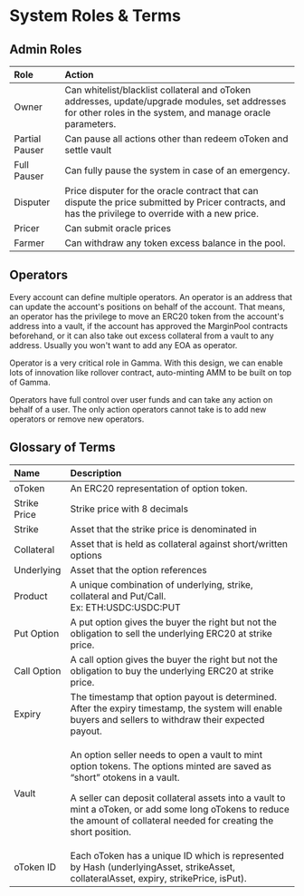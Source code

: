 # System Roles & Terms

## Admin Roles 

| **Role** | **Action** |
| :--- | :--- |
| Owner | Can whitelist/blacklist collateral and oToken addresses, update/upgrade modules, set addresses for other roles in the system, and manage oracle parameters. |
| Partial Pauser | Can pause all actions other than redeem oToken and settle vault  |
| Full Pauser | Can fully pause the system in case of an emergency.  |
| Disputer | Price disputer for the oracle contract that can dispute the price submitted by Pricer contracts, and has the privilege to override with a new price. |
| Pricer | Can submit oracle prices  |
| Farmer | Can withdraw any token excess balance in the pool. |

## Operators

Every account can define multiple operators. An operator is an address that can update the account's positions on behalf of the account. That means, an operator has the privilege to move an ERC20 token from the account's address into a vault, if the account has approved the MarginPool contracts beforehand, or it can also take out excess collateral from a vault to any address. Usually you won't want to add any EOA as operator.

Operator is a very critical role in Gamma. With this design, we can enable lots of innovation like rollover contract, auto-minting AMM to be built on top of Gamma.

Operators have full control over user funds and can take any action on behalf of a user. The only action operators cannot take is to add new operators or remove new operators.

## Glossary of Terms

<table>
  <thead>
    <tr>
      <th style="text-align:left"><b>Name</b>
      </th>
      <th style="text-align:left"><b>Description</b>
      </th>
    </tr>
  </thead>
  <tbody>
    <tr>
      <td style="text-align:left">oToken</td>
      <td style="text-align:left">An ERC20 representation of option token.</td>
    </tr>
    <tr>
      <td style="text-align:left">Strike Price</td>
      <td style="text-align:left">Strike price with 8 decimals</td>
    </tr>
    <tr>
      <td style="text-align:left">Strike</td>
      <td style="text-align:left">Asset that the strike price is denominated in</td>
    </tr>
    <tr>
      <td style="text-align:left">Collateral</td>
      <td style="text-align:left">Asset that is held as collateral against short/written options</td>
    </tr>
    <tr>
      <td style="text-align:left">Underlying</td>
      <td style="text-align:left">Asset that the option references</td>
    </tr>
    <tr>
      <td style="text-align:left">Product</td>
      <td style="text-align:left">A unique combination of underlying, strike, collateral and Put/Call.
        <br
        />Ex: ETH:USDC:USDC:PUT</td>
    </tr>
    <tr>
      <td style="text-align:left">Put Option</td>
      <td style="text-align:left">A put option gives the buyer the right but not the obligation to sell
        the underlying ERC20 at strike price.</td>
    </tr>
    <tr>
      <td style="text-align:left">Call Option</td>
      <td style="text-align:left">A call option gives the buyer the right but not the obligation to buy
        the underlying ERC20 at strike price.</td>
    </tr>
    <tr>
      <td style="text-align:left">Expiry</td>
      <td style="text-align:left">The timestamp that option payout is determined.
        <br />After the expiry timestamp, the system will enable buyers and sellers
        to withdraw their expected payout.</td>
    </tr>
    <tr>
      <td style="text-align:left">Vault</td>
      <td style="text-align:left">
        <p>An option seller needs to open a vault to mint option tokens. The options
          minted are saved as &#x201C;short&#x201D; otokens in a vault.</p>
        <p>A seller can deposit collateral assets into a vault to mint a oToken,
          or add some long oTokens to reduce the amount of collateral needed for
          creating the short position.</p>
      </td>
    </tr>
    <tr>
      <td style="text-align:left">oToken ID</td>
      <td style="text-align:left">Each oToken has a unique ID which is represented by Hash (underlyingAsset,
        strikeAsset, collateralAsset, expiry, strikePrice, isPut).</td>
    </tr>
  </tbody>
</table>

